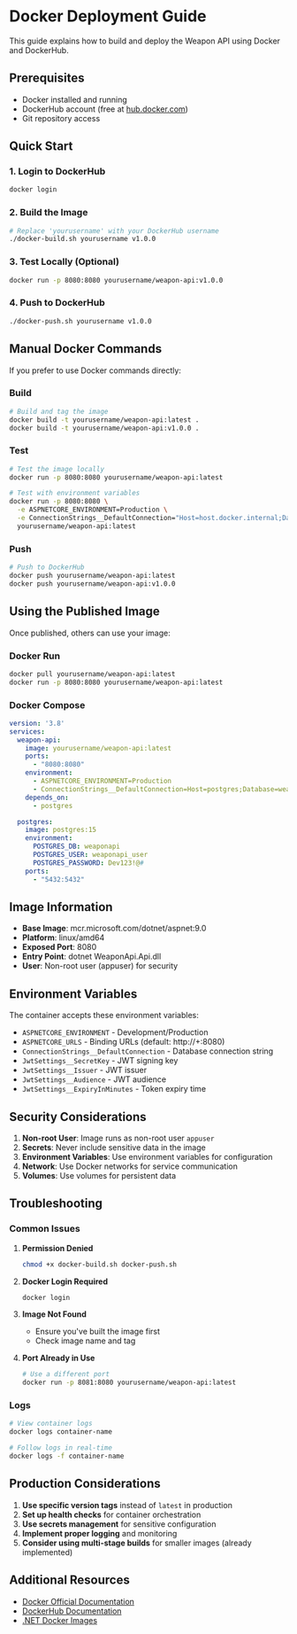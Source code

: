 # Docker Deployment Guide

This guide explains how to build and deploy the Weapon API using Docker and DockerHub.

## Prerequisites

- Docker installed and running
- DockerHub account (free at [hub.docker.com](https://hub.docker.com))
- Git repository access

## Quick Start

### 1. Login to DockerHub
```bash
docker login
```

### 2. Build the Image
```bash
# Replace 'yourusername' with your DockerHub username
./docker-build.sh yourusername v1.0.0
```

### 3. Test Locally (Optional)
```bash
docker run -p 8080:8080 yourusername/weapon-api:v1.0.0
```

### 4. Push to DockerHub
```bash
./docker-push.sh yourusername v1.0.0
```

## Manual Docker Commands

If you prefer to use Docker commands directly:

### Build
```bash
# Build and tag the image
docker build -t yourusername/weapon-api:latest .
docker build -t yourusername/weapon-api:v1.0.0 .
```

### Test
```bash
# Test the image locally
docker run -p 8080:8080 yourusername/weapon-api:latest

# Test with environment variables
docker run -p 8080:8080 \
  -e ASPNETCORE_ENVIRONMENT=Production \
  -e ConnectionStrings__DefaultConnection="Host=host.docker.internal;Database=weaponapi;Username=weaponapi_user;Password=Dev123!@#" \
  yourusername/weapon-api:latest
```

### Push
```bash
# Push to DockerHub
docker push yourusername/weapon-api:latest
docker push yourusername/weapon-api:v1.0.0
```

## Using the Published Image

Once published, others can use your image:

### Docker Run
```bash
docker pull yourusername/weapon-api:latest
docker run -p 8080:8080 yourusername/weapon-api:latest
```

### Docker Compose
```yaml
version: '3.8'
services:
  weapon-api:
    image: yourusername/weapon-api:latest
    ports:
      - "8080:8080"
    environment:
      - ASPNETCORE_ENVIRONMENT=Production
      - ConnectionStrings__DefaultConnection=Host=postgres;Database=weaponapi;Username=weaponapi_user;Password=Dev123!@#
    depends_on:
      - postgres

  postgres:
    image: postgres:15
    environment:
      POSTGRES_DB: weaponapi
      POSTGRES_USER: weaponapi_user
      POSTGRES_PASSWORD: Dev123!@#
    ports:
      - "5432:5432"
```

## Image Information

- **Base Image**: mcr.microsoft.com/dotnet/aspnet:9.0
- **Platform**: linux/amd64
- **Exposed Port**: 8080
- **Entry Point**: dotnet WeaponApi.Api.dll
- **User**: Non-root user (appuser) for security

## Environment Variables

The container accepts these environment variables:

- `ASPNETCORE_ENVIRONMENT` - Development/Production
- `ASPNETCORE_URLS` - Binding URLs (default: http://+:8080)
- `ConnectionStrings__DefaultConnection` - Database connection string
- `JwtSettings__SecretKey` - JWT signing key
- `JwtSettings__Issuer` - JWT issuer
- `JwtSettings__Audience` - JWT audience
- `JwtSettings__ExpiryInMinutes` - Token expiry time

## Security Considerations

1. **Non-root User**: Image runs as non-root user `appuser`
2. **Secrets**: Never include sensitive data in the image
3. **Environment Variables**: Use environment variables for configuration
4. **Network**: Use Docker networks for service communication
5. **Volumes**: Use volumes for persistent data

## Troubleshooting

### Common Issues

1. **Permission Denied**
   ```bash
   chmod +x docker-build.sh docker-push.sh
   ```

2. **Docker Login Required**
   ```bash
   docker login
   ```

3. **Image Not Found**
   - Ensure you've built the image first
   - Check image name and tag

4. **Port Already in Use**
   ```bash
   # Use a different port
   docker run -p 8081:8080 yourusername/weapon-api:latest
   ```

### Logs
```bash
# View container logs
docker logs container-name

# Follow logs in real-time
docker logs -f container-name
```

## Production Considerations

1. **Use specific version tags** instead of `latest` in production
2. **Set up health checks** for container orchestration
3. **Use secrets management** for sensitive configuration
4. **Implement proper logging** and monitoring
5. **Consider using multi-stage builds** for smaller images (already implemented)

## Additional Resources

- [Docker Official Documentation](https://docs.docker.com/)
- [DockerHub Documentation](https://docs.docker.com/docker-hub/)
- [.NET Docker Images](https://hub.docker.com/_/microsoft-dotnet)
